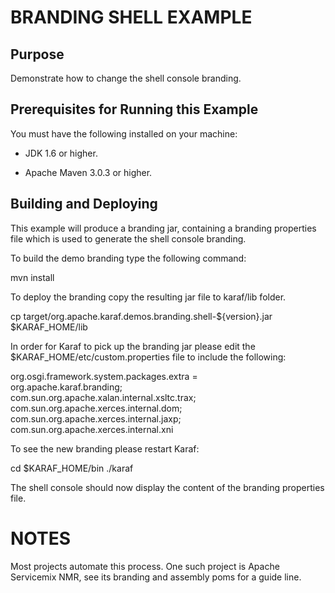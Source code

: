BRANDING SHELL EXAMPLE
======================

Purpose
-------
Demonstrate how to change the shell console branding.


Prerequisites for Running this Example
--------------------------------------
You must have the following installed on your machine:

   - JDK 1.6 or higher.

   - Apache Maven 3.0.3 or higher.


Building and Deploying
----------------------
This example will produce a branding jar, containing a branding properties
file which is used to generate the shell console branding.

To build the demo branding type the following command:

  mvn install

To deploy the branding copy the resulting jar file to karaf/lib folder.

  cp target/org.apache.karaf.demos.branding.shell-${version}.jar $KARAF_HOME/lib

In order for Karaf to pick up the branding jar please edit the
$KARAF_HOME/etc/custom.properties file to include the following:

  org.osgi.framework.system.packages.extra = \
    org.apache.karaf.branding; \
    com.sun.org.apache.xalan.internal.xsltc.trax; \
    com.sun.org.apache.xerces.internal.dom; \
    com.sun.org.apache.xerces.internal.jaxp; \
    com.sun.org.apache.xerces.internal.xni

To see the new branding please restart Karaf:

  cd $KARAF_HOME/bin
  ./karaf

The shell console should now display the content of the branding
properties file.

NOTES
=====
Most projects automate this process. One such project is Apache Servicemix
NMR, see its branding and assembly poms for a guide line.